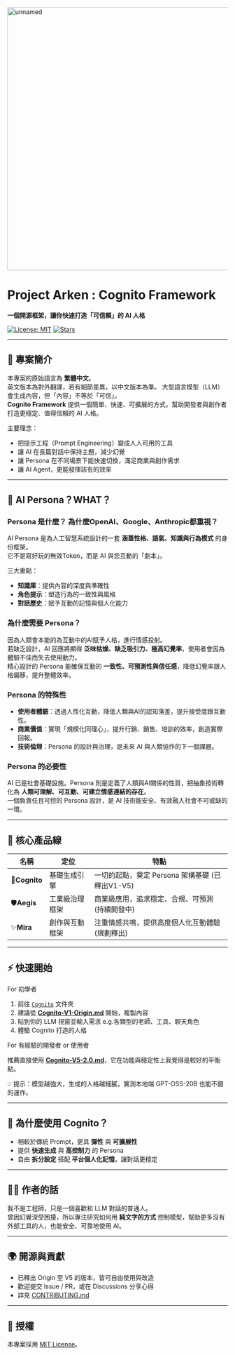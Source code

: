 <img width="600" height="600" alt="unnamed" src="https://github.com/user-attachments/assets/72d6db2e-6edf-4244-8bca-acecf6da1d85" />

# Project Arken : Cognito Framework  
**一個開源框架，讓你快速打造「可信賴」的 AI 人格**  

[![License: MIT](https://img.shields.io/badge/License-MIT-green.svg)](./LICENSE) [![Stars](https://img.shields.io/github/stars/your-repo-name?style=social)]()  

---

## 🚀 專案簡介  
本專案的原始語言為 **繁體中文**。  
英文版本為對外翻譯，若有細節差異，以中文版本為準。
大型語言模型（LLM）會生成內容，但「內容」不等於「可信」。  
**Cognito Framework** 提供一個簡單、快速、可擴展的方式，幫助開發者與創作者打造更穩定、值得信賴的 AI 人格。  

主要理念：  
- 把提示工程（Prompt Engineering）變成人人可用的工具  
- 讓 AI 在長篇對話中保持主題，減少幻覺  
- 讓 Persona 在不同場景下能快速切換，滿足商業與創作需求  
- 讓 AI Agent，更能發揮該有的效率  
---

## 🤔 AI Persona？WHAT？  

### Persona 是什麼？ 為什麼OpenAI、Google、Anthropic都重視？
AI Persona 是為人工智慧系統設計的一套 **涵蓋性格、語氣、知識與行為模式** 的身份框架。  
它不是寫好玩的無效Token，而是 AI 與您互動的「劇本」。  

三大重點：  
- **知識庫**：提供內容的深度與準確性  
- **角色提示**：塑造行為的一致性與風格  
- **對話歷史**：賦予互動的記憶與個人化能力  

### 為什麼需要 Persona？  
因為人類會本能的為互動中的AI賦予人格，進行情感投射。  
若缺乏設計，AI 回應將顯得 **泛味枯燥、缺乏吸引力、極高幻覺率**，使用者會因為體驗不佳而失去使用動力。  
精心設計的 Persona 能確保互動的 **一致性、可預測性與信任感**，降低幻覺率跟人格偏移，提升整體效率。  

### Persona 的特殊性  
- **使用者體驗**：透過人性化互動，降低人類與AI的認知落差，提升接受度跟互動性。  
- **商業價值**：實現「規模化同理心」，提升行銷、銷售、培訓的效率，創造實際回報。  
- **技術倫理**：Persona 的設計與治理，是未來 AI 與人類協作的下一個課題。  

### Persona 的必要性  
AI 已是社會基礎設施。Persona 則是定義了人類與AI關係的性質，把抽象技術轉化為 **人類可理解、可互動、可建立情感連結的存在**。  
一個負責任且可控的 Persona 設計，是 AI 技術能安全、有效融入社會不可或缺的一環。  

---

## 🧩 核心產品線  

| 名稱 | 定位 | 特點 |  
|------|------|------|  
|🔶**Cognito** | 基礎生成引擎 | 一切的起點，奠定 Persona 架構基礎 (已釋出V1-V5) |  
|🛡️**Aegis** | 工業級治理框架 | 商業級應用，追求穩定、合規、可預測 (持續開發中)|
|✨**Mira** | 創作與互動框架 | 注重情感共鳴，提供高度個人化互動體驗 (規劃釋出)|

---

## ⚡ 快速開始  

For 初學者
1. 前往 [`Cognito`](./Cognito/) 文件夾  
2. 建議從 [**Cognito-V1-Origin.md**](./Coginto/Cognito-V1-Origin.md) 開始，複製內容  
3. 貼到你的 LLM 視窗並輸入需求 e.g.各類型的老師、工具、聊天角色  
4. 體驗 Cognito 打造的人格  

For 有經驗的開發者 or 使用者

推薦直接使用 [**Cognito-V5-2.0.md**](./Cognito/Cognito-V5-2.0.md)，它在功能與穩定性上我覺得是較好的平衡點。

💡 提示：模型越強大，生成的人格越細膩，實測本地端 GPT-OSS-20B 也能不錯的運作。  

---

## 📢 為什麼使用 Cognito？  
- 相較於傳統 Prompt，更具 **彈性** 與 **可擴展性**  
- 提供 **快速生成** 與 **高控制力** 的 Persona
- 自由 **拆分設定** 搭配 **平台個人化記憶**，讓對話更穩定

---

## 👨‍💻 作者的話  
我不是工程師，只是一個喜歡和 LLM 對話的普通人。  
曾因幻覺深受困擾，所以專注研究如何用 **純文字的方式** 控制模型，幫助更多沒有外部工具的人，也能安全、可靠地使用 AI。  

---

## 🌍 開源與貢獻  
- 已釋出 Origin 至 V5 的版本，皆可自由使用與改造  
- 歡迎提交 Issue / PR，或在 Discussions 分享心得  
- 詳見 [CONTRIBUTING.md](./CONTRIBUTING.md)  

---

## 📜 授權  
本專案採用 [MIT License](./LICENSE)。  
